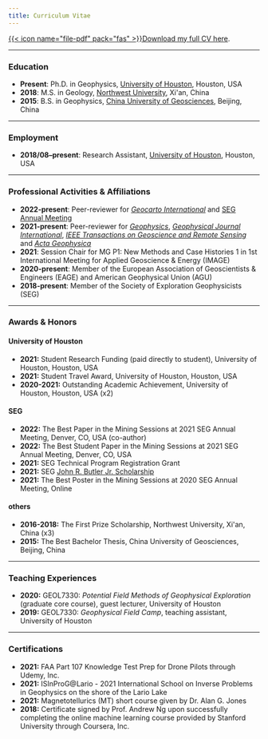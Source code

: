 ```yaml
---
title: Curriculum Vitae
---
```


[{{< icon name="file-pdf" pack="fas" >}}Download my full CV here](https://github.com/xiaolongw1223/cv-plus/blob/main/xiaolong_wei_cv_english.pdf).

---

### Education

- **Present**: Ph.D. in Geophysics,
  [University of Houston](https://uh.edu/nsm/earth-atmospheric/), Houston, USA
- **2018**: M.S. in Geology,
  [Northwest University](https://www.nwu.edu.cn/), Xi'an, China
- **2015**: B.S. in Geophysics,
  [China University of Geosciences](https://www.cugb.edu.cn/), Beijing, China

---

### Employment

- **2018/08–present**: Research Assistant,
  [University of Houston](https://uh.edu/nsm/earth-atmospheric/), Houston, USA

---

### Professional Activities \& Affiliations

- **2022-present**: Peer-reviewer for [*Geocarto International*](https://www.tandfonline.com/journals/tgei20) and [SEG Annual Meeting](https://seg.org/)
- **2021-present**: Peer-reviewer for [*Geophysics*](https://library.seg.org/journal/gpysa7), [*Geophysical Journal International*](https://academic.oup.com/gji), [*IEEE Transactions on Geoscience and Remote Sensing*](https://ieeexplore.ieee.org/xpl/RecentIssue.jsp?punumber=36) and [*Acta Geophysica*](https://www.springer.com/journal/11600)
- **2021**: Session Chair for MG P1: New Methods and Case Histories 1 in 1st International Meeting for Applied Geoscience \& Energy (IMAGE)
- **2020-present**: Member of the European Association of Geoscientists \& Engineers (EAGE) and American Geophysical Union (AGU)
- **2018-present**: Member of the Society of Exploration Geophysicists (SEG)

---

### Awards & Honors

#### University of Houston

- **2021:** Student Research Funding (paid directly to student), University of Houston, Houston, USA
- **2021:** Student Travel Award, University of Houston, Houston, USA
- **2020-2021:** Outstanding Academic Achievement, University of Houston, Houston, USA (x2)

#### SEG

- **2022:** The Best Paper in the Mining Sessions at 2021 SEG Annual Meeting, Denver, CO, USA (co-author)
- **2022:** The Best Student Paper in the Mining Sessions at 2021 SEG Annual Meeting, Denver, CO, USA
- **2021:** SEG Technical Program Registration Grant
- **2021:** SEG [John R. Butler Jr. Scholarship](https://seg.org/Education/Student/Student-Opportunities/Scholarships/List-of-scholarship-recipients)
- **2021:** The Best Poster in the Mining Sessions at 2020 SEG Annual Meeting, Online

#### others
- **2016-2018:** The First Prize Scholarship, Northwest University, Xi'an, China (x3)
- **2015:** The Best Bachelor Thesis, China University of Geosciences, Beijing, China

---

### Teaching Experiences
- **2020:** GEOL7330: *Potential Field Methods of Geophysical Exploration* (graduate core course), guest lecturer, University of Houston
- **2019:** GEOL7330: *Geophysical Field Camp*, teaching assistant, University of Houston


---

### Certifications

- **2021:** FAA Part 107 Knowledge Test Prep for Drone Pilots through Udemy, Inc.
- **2021:** ISInProG@Lario - 2021 International School on Inverse Problems in Geophysics on the shore of the Lario Lake
- **2021:** Magnetotellurics (MT) short course given by Dr. Alan G. Jones
- **2018:** Certificate signed by Prof. Andrew Ng upon successfully completing the online machine learning course provided by Stanford University through Coursera, Inc.
